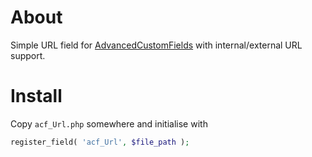 # About
Simple URL field for [AdvancedCustomFields](http://www.advancedcustomfields.com/) with internal/external URL support.

# Install
Copy `acf_Url.php` somewhere and initialise with

```php
register_field( 'acf_Url', $file_path );
```